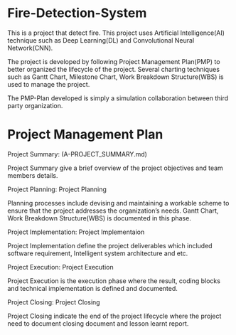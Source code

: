 # Fire-Detection-System
This is a project that detect fire. This project uses Artificial Intelligence(AI) technique such as Deep Learning(DL) and Convolutional Neural Network(CNN).

The project is developed by following Project Management Plan(PMP) to better organized the lifecycle of the project. Several charting techniques such as Gantt Chart, Milestone Chart, Work Breakdown Structure(WBS) is used to manage the project.

The PMP-Plan developed is simply a simulation collaboration between third party organization.

# Project Management Plan
Project Summary: (A-PROJECT_SUMMARY.md)

Project Summary give a brief overview of the project objectives and team members details.

Project Planning: Project Planning

Planning processes include devising and maintaining a workable scheme to ensure that the project addresses the organization’s needs. Gantt Chart, Work Breakdown Structure(WBS) is documented in this phase.

Project Implementation: Project Implementaion

Project Implementation define the project deliverables which included software requirement, Intelligent system architecture and etc.

Project Execution: Project Execution

Project Execution is the execution phase where the result, coding blocks and technical implementation is defined and documented.

Project Closing: Project Closing

Project Closing indicate the end of the project lifecycle where the project need to document closing document and lesson learnt report.
